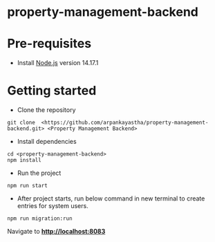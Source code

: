 ﻿# property-management-backend

# Pre-requisites

- Install [Node.js](https://nodejs.org/en/) version 14.17.1

# Getting started

- Clone the repository

```
git clone  <https://github.com/arpankayastha/property-management-backend.git> <Property Management Backend>
```

- Install dependencies

```
cd <property-management-backend>
npm install
```

- Run the project

```
npm run start
```

- After project starts, run below command in new terminal to create entries for system users.

```
npm run migration:run
```

Navigate to [**http://localhost:8083**](http://localhost:8083)

